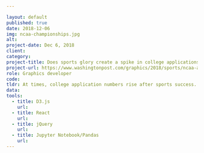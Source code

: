 ```yaml
---

layout: default
published: true
date: 2018-12-06
img: ncaa-championships.jpg
alt:
project-date: Dec 6, 2018
client:
category:
project-title: Does sports glory create a spike in college applications? It’s not a slam dunk.
project-url: https://www.washingtonpost.com/graphics/2018/sports/ncaa-applicants
role: Graphics developer
code:
tldr: At times, college application numbers rise after sports success. This is known as the Flutie Effect. Here’s a look at when it happens—and when it doesn’t.
data:
tools:
  - title: D3.js
    url:
  - title: React
    url:
  - title: jQuery
    url:
  - title: Jupyter Notebook/Pandas
    url:
---
```

